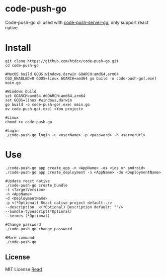 # code-push-go
Code-push-go cli used with [code-push-server-go](https://github.com/htdcx/code-push-server-go.git), only support react native

# Install
``` shell
git clone https://github.com/htdcx/code-push-go.git
cd code-push-go

#MacOS build GOOS:windows,darwin GOARCH:amd64,arm64
CGO_ENABLED=0 GOOS=linux GOARCH=amd64 go build -o code-push-go(.exe) main.go

#Windows build
set GOARCH=amd64 #GOARCH:amd64,arm64
set GOOS=linux #windows,darwin
go build -o code-push-go(.exe) main.go
mv code-push-go(.exe) <You project>

#Linux
chmod +x code-push-go

#Login
./code-push-go login -u <userName> -p <password> -h <serverUrl>

```

# Use
``` shell
./code-push-go app create_app -n <AppName> -os <ios or android>
./code-push-go app create_deployment -n <AppName> -dn <DeploymentName>

#Update react native
./code-push-go create_bundle
-t <TargetVersion>
-n <AppName>
-d <DeploymentName>
-p <(*Optional) React native project default:./>
--description  <(*Optional) Description default: ""/>
--bundle-typescript(*Optional)
--hermes (*Optional)

#Change password
./code-push-go change_password

#More command
./code-push-go
```

## License
MIT License [Read](https://github.com/htdcx/code-push-go/blob/main/LICENSE)
